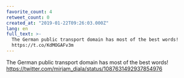 ```yaml
---
favorite_count: 4
retweet_count: 0
created_at: "2019-01-22T09:26:03.000Z"
lang: en
full_text: >-
  The German public transport domain has most of the best words!
  https://t.co/KdMOGAFv3m
---
```


The German public transport domain has most of the best words!
<https://twitter.com/mirjam_diala/status/1087631492937854976>

